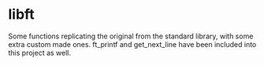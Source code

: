 # libft
Some functions replicating the original from the standard library, with some extra custom made ones.
ft_printf and get_next_line have been included into this project as well.
